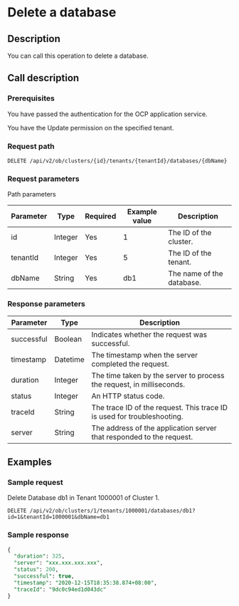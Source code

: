 Delete a database
======================================



Description
--------------------------------

You can call this operation to delete a database.

Call description
-------------------------------------

### Prerequisites

You have passed the authentication for the OCP application service.

You have the Update permission on the specified tenant.

### Request path

`DELETE /api/v2/ob/clusters/{id}/tenants/{tenantId}/databases/{dbName}`

### Request parameters

Path parameters


| Parameter |  Type   | Required | Example value |        Description        |
|-----------|---------|----------|---------------|---------------------------|
| id        | Integer | Yes      | 1             | The ID of the cluster.    |
| tenantId  | Integer | Yes      | 5             | The ID of the tenant.     |
| dbName    | String  | Yes      | db1           | The name of the database. |



### Response parameters



| Parameter  |   Type   |                               Description                               |
|------------|----------|-------------------------------------------------------------------------|
| successful | Boolean  | Indicates whether the request was successful.                           |
| timestamp  | Datetime | The timestamp when the server completed the request.                    |
| duration   | Integer  | The time taken by the server to process the request, in milliseconds.   |
| status     | Integer  | An HTTP status code.                                                    |
| traceId    | String   | The trace ID of the request. This trace ID is used for troubleshooting. |
| server     | String   | The address of the application server that responded to the request.    |



Examples
-----------------------------

### Sample request

Delete Database db1 in Tenant 1000001 of Cluster 1.

`DELETE /api/v2/ob/clusters/1/tenants/1000001/databases/db1?id=1&tenantId=1000001&dbName=db1`

### Sample response

```sql
{
  "duration": 325,
  "server": "xxx.xxx.xxx.xxx",
  "status": 200,
  "successful": true,
  "timestamp": "2020-12-15T18:35:38.874+08:00",
  "traceId": "9dc0c94ed1d043dc"
}
```
